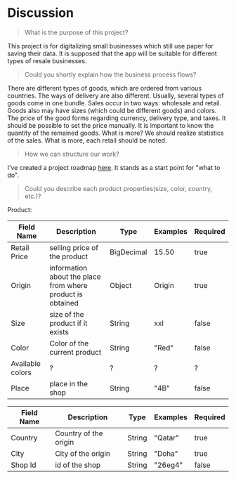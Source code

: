 # Discussion

> What is the purpose of this project?

This project is for digitalizing small businesses which still use paper for saving their data.
It is supposed that the app will be suitable for different types of resale businesses.

> Could you shortly explain how the business process flows?

There are different types of goods, which are ordered from various countries. The ways of delivery are also different. Usually, several types of goods come in one bundle. Sales occur in two ways: wholesale and retail.
Goods also may have sizes (which could be different goods) and colors. The price of the good forms regarding
currency, delivery type, and taxes. It should be possible to set the price manually. It is important to know the quantity
of the remained goods. What is more? We should realize statistics of the sales. What is more, each retail should be
noted.

> How we can structure our work?

I've created a project roadmap [here](roadmap.md). It stands as a start point for "what to do".

> Could you describe each product properties(size, color, country, etc.)?

Product:

| Field Name | Description                                               | Type       | Examples | Required |
|----|-----------------------------------------------------------|------------|----------|----------|
| Retail Price | selling price of the product                              | BigDecimal | 15.50    | true     |
| Origin | information about the place from where product is obtained | Object     | Origin   | true     |
| Size | size of the product if it exists                          | String     | xxl      | false    |
| Color | Color of the current product                              | String     | "Red"    | false    |
| Available colors | ?                                                         | ?          | ?        | ?        |  [comment]: <> (I suppose this information we will get in differrent way)
| Place | place in the shop                                         | String     | "4B"     | false    |



| Field Name       | Description           | Type   | Examples | Required |
|------------------|-----------------------|--------|----------|----------|
| Country          | Country of the origin | String | "Qatar"  | true     |
| City             | City of the origin    | String | "Doha"   | true     |
| Shop Id          | id of the shop        | String | "26eg4"  | false    |